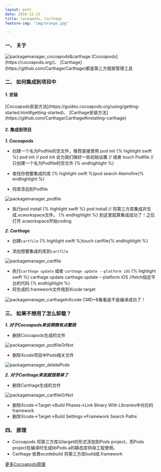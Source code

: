 ```yaml
---
layout: post
date: 2016-12-23
title: Cocoapods, Carthage
feature-img: "img/orange.jpg"

---
```


<h3>一、 关于</h3>
<img class="alignnone size-full wp-image-35" src="http://ogkg37m8j.bkt.clouddn.com/image/packagemanager/cocoapods&carthage.jpg" alt="packagemanager_cocoapods&carthage"/>
[Cocoapods](https://cocoapods.org/)、 [Carthage](https://github.com/Carthage/Carthage)都是第三方框架管理工具

<h3>二、 如何集成到项目中</h3>
<h4>1. 安装</h4>
[Cocoapods安装方法](https://guides.cocoapods.org/using/getting-started.html#getting-started)、
[Carthage安装方法](https://github.com/Carthage/Carthage#installing-carthage)

<h4>2. 集成到项目</h4>

<em><strong> 1. Cocoapods </strong></em>

* 创建一个名为Podfile的空文件，推荐直接使用 pod init
{% highlight swift %}
pod init // pod init 会为我们做好一些初始设置
// 或者
touch Podfile // 只创建一个名为Podfile的空文件
{% endhighlight %}

* 查找你想要集成的库
{% highlight swift %}pod search Alamofire{% endhighlight %}

* 将库添加到Podfile

<img class="alignnone size-full wp-image-35" src="http://ogkg37m8j.bkt.clouddn.com/image/packagemanager/podfile.jpg" alt="packagemanager_podfile"/>

* 执行pod install
{% highlight swift %}
pod install // 将第三方库集成并生成.xcworkspace文件。
{% endhighlight %}
到这里就算集成成功了！之后打开.xcworkspace开始coding

<em><strong> 2. Carthage </strong></em>

* 创建`cartfile`
{% highlight swift %}touch cartfile{% endhighlight %}

* 添加想要集成的库到`cartfile`

<img class="alignnone size-full wp-image-35" src="http://ogkg37m8j.bkt.clouddn.com/image/packagemanager/cartfile.jpg" alt="packagemanager_cartfile"/>

* 执行`carthage update` 或者 `carthage update --platform iOS`
{% highlight swift %}
carthage update
carthage update --platform iOS //fetch指定平台的代码
{% endhighlight %}
* 将生成的.framework文件拖到Xcode target

<img class="alignnone size-full wp-image-35" src="http://ogkg37m8j.bkt.clouddn.com/image/packagemanager/carthageInXcode.jpg" alt="packagemanager_carthageInXcode"/>
CMD+B看看是不是编译成功了！

<h3>三、 如果不想用了怎么卸载？</h3>
<em><strong> 1. 对于Cocoapods来说稍微有点繁琐 </strong></em>

* 删除Cocoapods生成的文件

<img class="alignnone size-full wp-image-35" src="http://ogkg37m8j.bkt.clouddn.com/image/packagemanager/podfileOrNot.jpg" alt="packagemanager_podfileOrNot"/>

* 删除Xcode项目中Pods相关文件

<img class="alignnone size-full wp-image-35" src="http://ogkg37m8j.bkt.clouddn.com/image/packagemanager/deletePods.jpg" alt="packagemanager_deletePods"/>

<em><strong> 2. 对于Carthage来说就很简单了 </strong></em>

* 删除Carthage生成的文件

<img class="alignnone size-full wp-image-35" src="http://ogkg37m8j.bkt.clouddn.com/image/packagemanager/cartfileOrNot.jpg" alt="packagemanager_cartfileOrNot"/>

* 删除Xcode->Target->Build Phases->Link Binary With Libraries中对应的framework
* 删除Xcode->Target->Build Settings->Framework Search Paths

<h3>四、 原理</h3>

*  Cocoapods 将第三方库以target的形式添加到Pods project，而Pods project在编译时生成libPods.a的静态库供母工程使用。
*  Carthage 依靠xcodebuild 将第三方库build成.framework

[更多Cocoapods原理](https://www.objccn.io/issue-6-4/)

